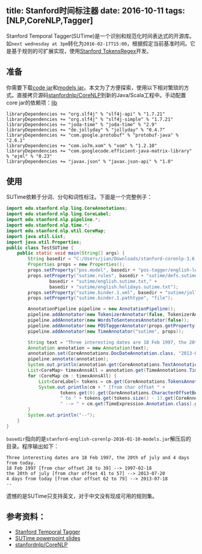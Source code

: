 title: Stanford时间标注器
date: 2016-10-11
tags: [NLP,CoreNLP,Tagger]
---
Stanford Temporal Tagger(SUTime)是一个识别和规范化时间表达式的开源库。如`next wednesday at 3pm`转化为`2016-02-17T15:00`，根据假定当前基准时间。它是基于规则的可扩展实现，使用[Stanford TokensRegex](http://nlp.stanford.edu/software/tokensregex.shtml)开发。

<!--more-->
## 准备
你需要下载[code jar](http://stanfordnlp.github.io/CoreNLP/)和[models jar](http://nlp.stanford.edu/software/stanford-english-corenlp-2016-01-10-models.jar)。本文为了方便探索，使用以下相对繁琐的方式。直接拷贝源码[stanfordnlp/CoreNLP](https://github.com/stanfordnlp/CoreNLP)到新的Java/Scala工程中。手动配置core jar的依赖项：[lib](https://github.com/stanfordnlp/CoreNLP/tree/master/lib)
```
libraryDependencies += "org.slf4j" % "slf4j-api" % "1.7.21"
libraryDependencies += "org.slf4j" % "slf4j-simple" % "1.7.21"
libraryDependencies += "joda-time" % "joda-time" % "2.9"
libraryDependencies += "de.jollyday" % "jollyday" % "0.4.7"
libraryDependencies += "com.google.protobuf" % "protobuf-java" % "2.6.1"
libraryDependencies += "com.io7m.xom" % "xom" % "1.2.10"
libraryDependencies += "com.googlecode.efficient-java-matrix-library" % "ejml" % "0.23"
libraryDependencies += "javax.json" % "javax.json-api" % "1.0"
```

## 使用
SUTime依赖于分词、分句和词性标注。下面是一个完整例子：
```java
import edu.stanford.nlp.ling.CoreAnnotations;
import edu.stanford.nlp.ling.CoreLabel;
import edu.stanford.nlp.pipeline.*;
import edu.stanford.nlp.time.*;
import edu.stanford.nlp.util.CoreMap;
import java.util.List;
import java.util.Properties;
public class TestSUTime {
    public static void main(String[] args) {
        String basedir = "C:/Users/jian/Downloads/stanford-corenlp-3.6.0-models/edu/stanford/nlp/models/";
        Properties props = new Properties();
        props.setProperty("pos.model", basedir + "pos-tagger/english-left3words/english-left3words-distsim.tagger");
        props.setProperty("sutime.rules", basedir + "sutime/defs.sutime.txt," +
                basedir + "sutime/english.sutime.txt," +
                basedir + "sutime/english.holidays.sutime.txt");
        props.setProperty("sutime.binder.1.xml", basedir + "sutime/jollyday/Holidays_sutime.xml");
        props.setProperty("sutime.binder.1.pathtype", "file");

        AnnotationPipeline pipeline = new AnnotationPipeline();
        pipeline.addAnnotator(new TokenizerAnnotator(false, TokenizerAnnotator.TokenizerType.English));
        pipeline.addAnnotator(new WordsToSentencesAnnotator(false));
        pipeline.addAnnotator(new POSTaggerAnnotator(props.getProperty("pos.model"), false));
        pipeline.addAnnotator(new TimeAnnotator("sutime", props));

        String text = "Three interesting dates are 18 Feb 1997, the 20th of july and 4 days from today.";
        Annotation annotation = new Annotation(text);
        annotation.set(CoreAnnotations.DocDateAnnotation.class, "2013-07-14");//文档日期
        pipeline.annotate(annotation);
        System.out.println(annotation.get(CoreAnnotations.TextAnnotation.class));
        List<CoreMap> timexAnnsAll = annotation.get(TimeAnnotations.TimexAnnotations.class);
        for (CoreMap cm : timexAnnsAll) {
            List<CoreLabel> tokens = cm.get(CoreAnnotations.TokensAnnotation.class);
            System.out.println(cm + " [from char offset " +
                    tokens.get(0).get(CoreAnnotations.CharacterOffsetBeginAnnotation.class) +
                    " to " + tokens.get(tokens.size() - 1).get(CoreAnnotations.CharacterOffsetEndAnnotation.class) + ']' +
                    " --> " + cm.get(TimeExpression.Annotation.class).getTemporal());
        }
        System.out.println("--");
    }
}
```

`basedir`指向的是`stanford-english-corenlp-2016-01-10-models.jar`解压后的目录。程序输出如下：
```
Three interesting dates are 18 Feb 1997, the 20th of july and 4 days from today.
18 Feb 1997 [from char offset 28 to 39] --> 1997-02-18
the 20th of july [from char offset 41 to 57] --> 2013-07-20
4 days from today [from char offset 62 to 79] --> 2013-07-18
--
```

遗憾的是SUTime只支持英文，对于中文没有现成可用的规则集。

## 参考资料：
- [Stanford Temporal Tagger](http://nlp.stanford.edu/software/sutime.shtml)
- [SUTime powerpoint slides](http://nlp.stanford.edu/software/SUTime.pptx)
- [stanfordnlp/CoreNLP](https://github.com/stanfordnlp/CoreNLP)